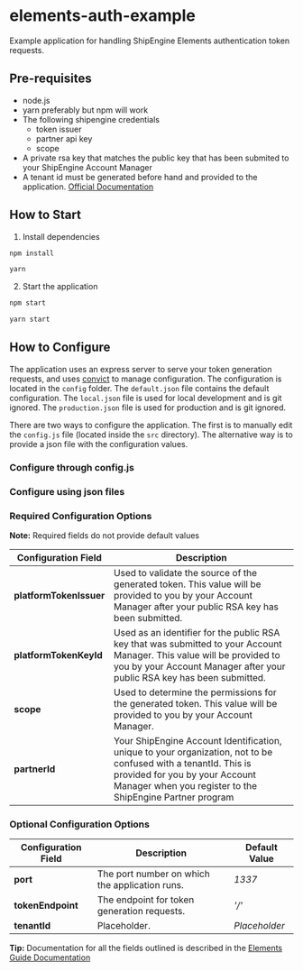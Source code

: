 # elements-auth-example

Example application for handling ShipEngine Elements authentication token requests.

## Pre-requisites

- node.js
- yarn preferably but npm will work
- The following shipengine credentials
  - token issuer
  - partner api key
  - scope
- A private rsa key that matches the public key that has been submited to your ShipEngine Account Manager
- A tenant id must be generated before hand and provided to the application. [Official Documentation](https://www.shipengine.com/docs/partners/accounts/create/)

## How to Start

1. Install dependencies

```bash
npm install
```

```bash
yarn
```

2. Start the application

```bash
npm start
```

```bash
yarn start
```

## How to Configure

The application uses an express server to serve your token generation requests, and uses [convict](https://github.com/mozilla/node-convict/tree/master) to manage configuration. The configuration is located in the `config` folder. The `default.json` file contains the default configuration. The `local.json` file is used for local development and is git ignored. The `production.json` file is used for production and is git ignored.

There are two ways to configure the application. The first is to manually edit the `config.js` file (located inside the `src` directory). The alternative way is to provide a json file with the configuration values.

### Configure through config.js

### Configure using json files

### Required Configuration Options

**Note:** Required fields do not provide default values

| Configuration Field     | Description                                                                                                                                                                                                   |
| ----------------------- | ------------------------------------------------------------------------------------------------------------------------------------------------------------------------------------------------------------- |
| **platformTokenIssuer** | Used to validate the source of the generated token. This value will be provided to you by your Account Manager after your public RSA key has been submitted.                                                  |
| **platformTokenKeyId**  | Used as an identifier for the public RSA key that was submitted to your Account Manager. This value will be provided to you by your Account Manager after your public RSA key has been submitted.             |
| **scope**               | Used to determine the permissions for the generated token. This value will be provided to you by your Account Manager.                                                                                        |
| **partnerId**           | Your ShipEngine Account Identification, unique to your organization, not to be confused with a tenantId. This is provided for you by your Account Manager when you register to the ShipEngine Partner program |

### Optional Configuration Options

| Configuration Field | Description                                    | Default Value |
| ------------------- | ---------------------------------------------- | ------------- |
| **port**            | The port number on which the application runs. | _1337_        |
| **tokenEndpoint**   | The endpoint for token generation requests.    | _'/'_         |
| **tenantId**        | Placeholder.                                   | _Placeholder_ |

**Tip:** Documentation for all the fields outlined is described in the [Elements Guide Documentation](https://www.shipengine.com/docs/elements/elements-guide/#elements-jwt-generation)
